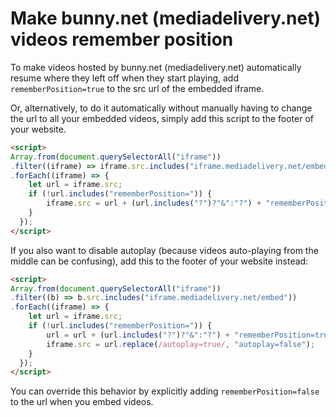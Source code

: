 # Make bunny.net (mediadelivery.net) videos remember position

To make videos hosted by bunny.net (mediadelivery.net) automatically resume where they left off when they start playing, add `rememberPosition=true` to the src url of the embedded iframe.

Or, alternatively, to do it automatically without manually having to change the url to all your embedded videos, simply add this script to the footer of your website.

```html
<script>
Array.from(document.querySelectorAll("iframe"))
.filter((iframe) => iframe.src.includes("iframe.mediadelivery.net/embed"))
.forEach((iframe) => {
    let url = iframe.src;
    if (!url.includes("rememberPosition=")) {
        iframe.src = url + (url.includes("?")?"&":"?") + "rememberPosition=true";
    }
  });
</script>
```

If you also want to disable autoplay (because videos auto-playing from the middle can be confusing), add this to the footer of your website instead:

```html
<script>
Array.from(document.querySelectorAll("iframe"))
.filter((b) => b.src.includes("iframe.mediadelivery.net/embed"))
.forEach((iframe) => {
    let url = iframe.src;
    if (!url.includes("rememberPosition=")) {
        url = url + (url.includes("?")?"&":"?") + "rememberPosition=true";
        iframe.src = url.replace(/autoplay=true/, "autoplay=false");
    }
  });
</script>
```

You can override this behavior by explicitly adding `rememberPosition=false` to the url when you embed videos.